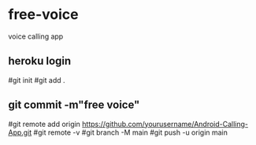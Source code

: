 # free-voice
voice calling app
## heroku login
#git init
#git add .
## git commit -m"free voice"
#git remote add origin https://github.com/yourusername/Android-Calling-App.git
#git remote -v
#git branch -M main
#git push -u origin main



